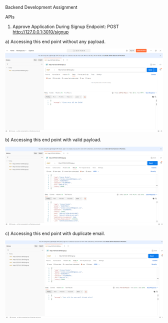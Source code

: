 Backend Development Assignment

APIs
1. Approve Application During Signup
Endpoint: POST http://127.0.0.1:3010/signup

  a) Accessing this end point without any payload.

<img src="https://github.com/Ananya-Mondal/Froker_Assignment1_Backend_Development/blob/main/img1.png" />

  b) Accessing this end point with valid payload.

  <img src="https://github.com/Ananya-Mondal/Froker_Assignment1_Backend_Development/blob/main/img2.png" />

   c) Accessing this end point with duplicate email.

  <img src="https://github.com/Ananya-Mondal/Froker_Assignment1_Backend_Development/blob/main/img3.png" />
